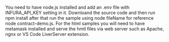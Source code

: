 You need to have node.js installed and add an .env file with INFURA_API_KEY setting in it. Downloand the source code and then run npm install after that run the sample using node fileName for reference node contract-demo.js. For the html samples you will need to have metamask installed and serve the hmtl files via web server such as Apache, ngnx or VS Code LiverServer extension.
